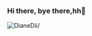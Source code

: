 ### Hi there, bye there,hh👋
<p align="left"> <img src=https://komarev.com/ghpvc/?username=DianeDii alt=DianeDii/> </p>
<!--
**DianeDii/DianeDii** is a ✨ _special_ ✨ repository because its `README.md` (this file) appears on your GitHub profile.

Here are some ideas to get you started:
- 👯 I’m looking to collaborate on ...
- 🤔 I’m looking for help with ...

- - 😄 Pronouns: ...
- ⚡ Fun fact: ...
- - 🔭 I’m currently working on ...
- 🌱 I’m currently learning  ...
-->
- 📫 How to reach me: QQ:3463600338
- 💬 visit my [blog](https://dianedii.top)



